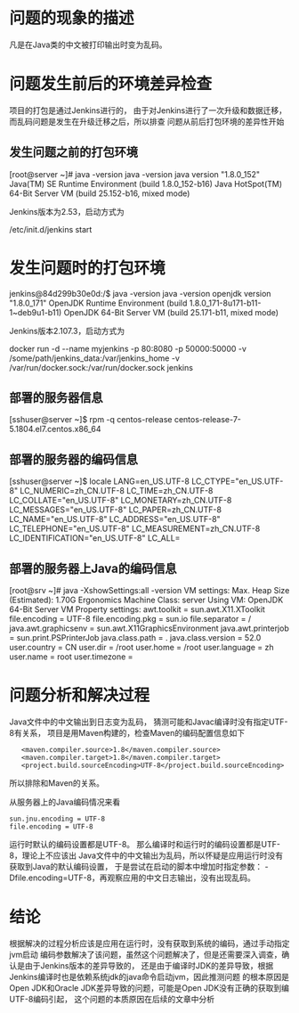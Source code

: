 # 问题的现象的描述

凡是在Java类的中文被打印输出时变为乱码。

# 问题发生前后的环境差异检查

项目的打包是通过Jenkins进行的，
由于对Jenkins进行了一次升级和数据迁移，
而乱码问题是发生在升级迁移之后，所以排查
问题从前后打包环境的差异性开始


## 发生问题之前的打包环境

[root@server ~]# java -version
java -version
java version "1.8.0_152"
Java(TM) SE Runtime Environment (build 1.8.0_152-b16)
Java HotSpot(TM) 64-Bit Server VM (build 25.152-b16, mixed mode)


Jenkins版本为2.53，启动方式为


/etc/init.d/jenkins start


# 发生问题时的打包环境


jenkins@84d299b30e0d:/$ java -version
java -version
openjdk version "1.8.0_171"
OpenJDK Runtime Environment (build 1.8.0_171-8u171-b11-1~deb9u1-b11)
OpenJDK 64-Bit Server VM (build 25.171-b11, mixed mode)


Jenkins版本2.107.3，启动方式为


docker run -d --name myjenkins -p 80:8080 -p 50000:50000 -v /some/path/jenkins_data:/var/jenkins_home -v /var/run/docker.sock:/var/run/docker.sock jenkins


## 部署的服务器信息

[sshuser@server ~]$ rpm -q centos-release
centos-release-7-5.1804.el7.centos.x86_64

## 部署的服务器的编码信息

[sshuser@server ~]$ locale
LANG=en_US.UTF-8
LC_CTYPE="en_US.UTF-8"
LC_NUMERIC=zh_CN.UTF-8
LC_TIME=zh_CN.UTF-8
LC_COLLATE="en_US.UTF-8"
LC_MONETARY=zh_CN.UTF-8
LC_MESSAGES="en_US.UTF-8"
LC_PAPER=zh_CN.UTF-8
LC_NAME="en_US.UTF-8"
LC_ADDRESS="en_US.UTF-8"
LC_TELEPHONE="en_US.UTF-8"
LC_MEASUREMENT=zh_CN.UTF-8
LC_IDENTIFICATION="en_US.UTF-8"
LC_ALL=


## 部署的服务器上Java的编码信息

[root@srv ~]# java -XshowSettings:all -version
VM settings:
    Max. Heap Size (Estimated): 1.70G
    Ergonomics Machine Class: server
    Using VM: OpenJDK 64-Bit Server VM
Property settings:
    awt.toolkit = sun.awt.X11.XToolkit
    file.encoding = UTF-8
    file.encoding.pkg = sun.io
    file.separator = /
    java.awt.graphicsenv = sun.awt.X11GraphicsEnvironment
    java.awt.printerjob = sun.print.PSPrinterJob
    java.class.path = .
    java.class.version = 52.0
    user.country = CN
    user.dir = /root
    user.home = /root
    user.language = zh
    user.name = root
    user.timezone =


# 问题分析和解决过程

Java文件中的中文输出到日志变为乱码，
猜测可能和Javac编译时没有指定UTF-8有关系，
项目是用Maven构建的，检查Maven的编码配置信息如下

       <maven.compiler.source>1.8</maven.compiler.source>
       <maven.compiler.target>1.8</maven.compiler.target>
       <project.build.sourceEncoding>UTF-8</project.build.sourceEncoding>

所以排除和Maven的关系。

从服务器上的Java编码情况来看

    sun.jnu.encoding = UTF-8
    file.encoding = UTF-8

运行时默认的编码设置都是UTF-8。
那么编译时和运行时的编码设置都是UTF-8，理论上不应该出
Java文件中的中文输出为乱码，所以怀疑是应用运行时没有获取到Java的默认编码设置，
于是尝试在启动的脚本中增加时指定参数： -Dfile.encoding=UTF-8，再观察应用的中文日志输出，没有出现乱码。

# 结论
根据解决的过程分析应该是应用在运行时，没有获取到系统的编码，通过手动指定jvm启动
编码参数解决了该问题，虽然这个问题解决了，但是还需要深入调查，确认是由于Jenkins版本的差异导致的，
还是由于编译时JDK的差异导致，根据Jenkins编译时也是依赖系统jdk的java命令启动jvm，因此推测问题
的根本原因是Open JDK和Oracle JDK差异导致的问题，可能是Open JDK没有正确的获取到编UTF-8编码引起，
这个问题的本质原因在后续的文章中分析
